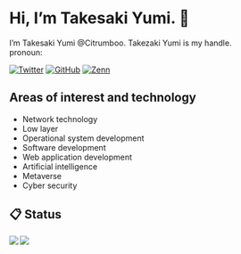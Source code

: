 #  Hi, I’m Takesaki Yumi. 👋

I’m Takesaki Yumi @Citrumboo. Takezaki Yumi is my handle.  
pronoun: 

[![Twitter](https://img.shields.io/badge/Twitter-Citrumboo-1DA1F2?style=flat-square&logo=twitter&style=plastic)](https://twitter.com/Citrumboo)
[![GitHub](https://img.shields.io/badge/GitHub-Citrumboo-000?style=flat-square&logo=github&style=plastic)](https://github.com/Citrumboo)
[![Zenn](https://img.shields.io/badge/Zenn-Citrumboo-3EA8FF?style=flat-square&logo=zenn)](https://zenn.dev/citrumboo)

## Areas of interest and technology
- Network technology
- Low layer
- Operational system development
- Software development
- Web application development
- Artificial intelligence
- Metaverse
- Cyber security

## 📋 Status

<!-- リポジトリステータス -->
<a href="https://github.com/anuraghazra/github-readme-stats">
  <img align="left" src="https://github-readme-stats.vercel.app/api?username=Citrumboo&count_private=true&show_icons=true" />
</a>

<!-- ソースコード統計 -->
<a href="https://github.com/anuraghazra/github-readme-stats">
  <img align="left" src="https://github-readme-stats.vercel.app/api/top-langs/?username=Citrumboo" />
</a>

<!---
- 👀 I’m interested in ...
- 🌱 I’m currently learning ...
- 💞️ I’m looking to collaborate on ...
- 📫 How to reach me ...
Citrumboo/Citrumboo is a ✨ special ✨ repository because its `README.md` (this file) appears on your GitHub profile.
You can click the Preview link to take a look at your changes.
--->

<script>
  document.addEventListener('DOMContentLoaded', function() {
  const links = document.querySelectorAll('a[href^=http]');
  for (let i = 0; i < links.length; ++i) {
    links[i].setAttribute('target', '_blank');
    links[i].setAttribute('rel', 'noopener');
  }
});
</script>
